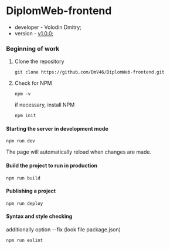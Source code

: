 # DiplomWeb-frontend

- developer - Volodin Dmitry;
- version - [v1.0.0](https://github.com/DmV46/DiplomWeb-frontend.git);

### Beginning of work

1. Clone the repository
    ```
    git clone https://github.com/DmV46/DiplomWeb-frontend.git
    ```

2. Check for NPM
    ```
    npm -v
    ```

    if necessary, install NPM 
    ```
    npm init
    ```

#### Starting the server in development mode
```
npm run dev
```

The page will automatically reload when changes are made.

#### Build the project to run in production
```
npm run build
```

#### Publishing a project
```
npm run deploy
```

#### Syntax and style checking
additionally option --fix (look file package.json)
```
npm run eslint
```

